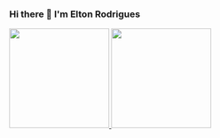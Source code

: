 ### Hi there 👋 I'm Elton Rodrigues

 <div>
  <a href="https://github.com/eltonrd">
  <img height="180em" src="https://github-readme-stats.vercel.app/api?username=eltonrd&show_icons=true&theme=dracula&include_all_commits=true&count_private=true"/>
  <img height="180em" src="https://github-readme-stats.vercel.app/api/top-langs/?username=eltonrd&layout=compact&langs_count=7&theme=dracula"/>
</div>

<!--
- 🔭 I’m currently working on ...
- 🌱 I’m currently learning ...
- 👯 I’m looking to collaborate on ...
- 🤔 I’m looking for help with ...
- 💬 Ask me about ...
- 📫 How to reach me: ...
- 😄 Pronouns: ...
- ⚡ Fun fact: ...
-->
